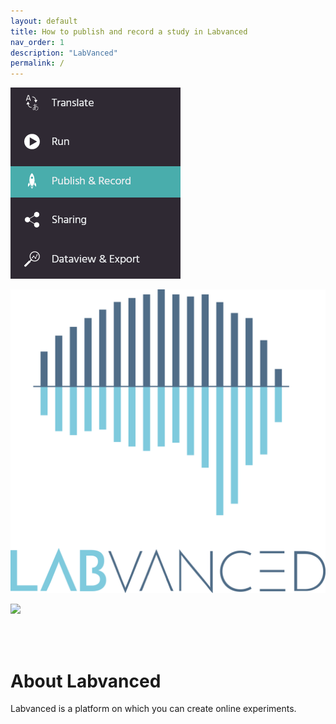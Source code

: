 ```yaml
---
layout: default
title: How to publish and record a study in Labvanced
nav_order: 1
description: "LabVanced"
permalink: /
---
```


![](assets/images/3.png)

![](assets/images/labvanced.png)

![](../../assets/images/3.png)


<br/><br/>

# **About Labvanced**

Labvanced is a platform on which you can create online experiments.


